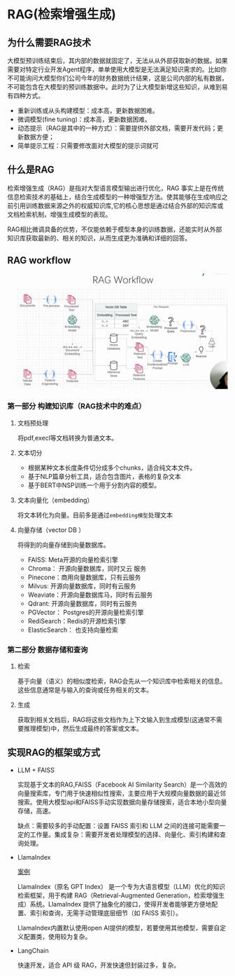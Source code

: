 # RAG(检索增强生成)

## 为什么需要RAG技术

大模型预训练结束后，其内部的数据就固定了，无法从从外部获取新的数据。如果需要对特定行业开发Agent程序，单单使用大模型是无法满足知识需求的。比如你不可能询问大模型你们公司今年的财务数据统计结果，这是公司内部的私有数据，不可能包含在大模型的预训练数据中。此时为了让大模型新增这些知识，从难到易有四种方式。

- 重新训练或从头构建模型：成本高，更新数据困难。
- 微调模型(fine tuning)：成本高，更新数据困难。
- 动态提示（RAG是其中的一种方式）：需要提供外部文档，需要开发代码；更新数据方便；
- 简单提示工程：只需要修改面对大模型的提示词就可

## 什么是RAG

检索增强生成（RAG）是指对大型语言模型输出进行优化，RAG 事实上是在传统信息检索技术的基础上，结合生成模型的一种增强型方法。使其能够在生成响应之前引用训练数据来源之外的权威知识库,它的核心思想是通过结合外部的知识库或文档检索机制，增强生成模型的表现。

RAG相比微调具备的优势，不仅能依赖于模型本身的训练数据，还能实时从外部知识库获取最新的、相关的知识，从而生成更为准确和详细的回答。

## RAG workflow

![工作流](./imgs/rag_workflow.png)

### 第一部分 构建知识库（RAG技术中的难点）

1. 文档预处理

    将pdf,execl等文档转换为普通文本。

2. 文本切分

   - 根据某种文本长度条件切分成多个chunks，适合纯文本文件。
   - 基于NLP篇章分析工具，适合包含图片，表格的复杂文本
   - 基于BERT中NSP训练一个用于分割内容的模型。

3. 文本向量化（embedding）

    将文本转化为向量。目前多是通过`embedding模型`处理文本

4. 向量存储（vector DB ）

    将得到的向量存储到向量数据库。
 
    - FAISS: Meta开源的向量检索引擎
    - Chroma： 开源向量数据库，同时又云 服务
    - Pinecone：商用向量数据库，只有云服务
    - Milvus: 开源向量数据库，同时有云服务
    - Weaviate：开源向量数据库马，同时有云服务
    - Qdrant: 开源向量数据库，同时有云服务
    - PGVector： Postgres的开源向量检索引擎
    - RediSearch：Redis的开源检索引擎
    - ElasticSearch： 也支持向量检索

### 第二部分 数据存储和查询 

1. 检索

    基于向量（语义）的相似度检索，RAG会先从一个知识库中检索相关的信息。这些信息通常是与输入的查询或任务相关的文本。

2. 生成

    获取到相关文档后，RAG将这些文档作为上下文输入到生成模型(这通常不需要推理模型)中，然后生成最终的答案或文本。

## 实现RAG的框架或方式

- LLM + FAISS

    实现基于文本的RAG,FAISS（Facebook AI Similarity Search）是一个高效的向量搜索库，专门用于快速相似性搜索，主要应用于大规模向量数据的最近邻搜索。使用大模型api和FAISS手动实现数据向量存储搜索，适合本地小型向量存储，高速。

    缺点：需要较多的手动配置：设置 FAISS 索引和 LLM 之间的连接可能需要一定的工作量。集成复杂：需要开发者处理模型的选择、向量化、索引构建和查询处理。

- LlamaIndex

    [案例](./LlamaIndex/)

    LlamaIndex（原名 GPT Index） 是一个专为大语言模型（LLM）优化的知识检索框架，用于构建 RAG（Retrieval-Augmented Generation，检索增强生成）系统。LlamaIndex 提供了抽象化的接口，使得开发者能够更方便地配置、索引和查询，无需手动管理底层细节（如 FAISS 索引）。

    LlamaIndex内置默认使用open AI提供的模型，若要使用其他模型，需要自定义配置类，使用较为复杂。

- LangChain

    快速开发，适合 API 级 RAG，开发快速但封装过多，复杂。